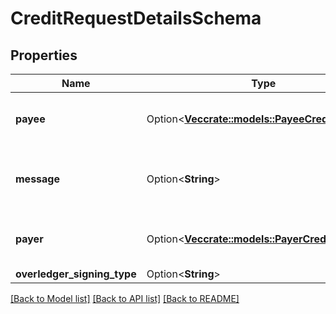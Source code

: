 # CreditRequestDetailsSchema

## Properties

Name | Type | Description | Notes
------------ | ------------- | ------------- | -------------
**payee** | Option<[**Vec<crate::models::PayeeCreditSchema>**](PayeeCreditSchema.md)> | Who are the payees of this transaction | [optional]
**message** | Option<**String**> | Any text-based element of the data payload | [optional]
**payer** | Option<[**Vec<crate::models::PayerCreditSchema>**](PayerCreditSchema.md)> | Who are the payers of this transaction | [optional]
**overledger_signing_type** | Option<**String**> |  | [optional]

[[Back to Model list]](../README.md#documentation-for-models) [[Back to API list]](../README.md#documentation-for-api-endpoints) [[Back to README]](../README.md)


